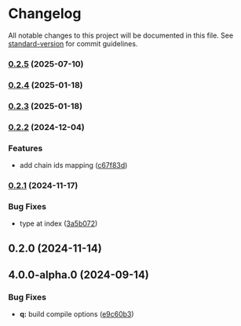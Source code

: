 # Changelog

All notable changes to this project will be documented in this file. See [standard-version](https://github.com/conventional-changelog/standard-version) for commit guidelines.

### [0.2.5](https://github.com/mguleryuz/geckoterm/compare/v0.2.4...v0.2.5) (2025-07-10)

### [0.2.4](https://github.com/mguleryuz/geckoterm/compare/v0.2.3...v0.2.4) (2025-01-18)

### [0.2.3](https://github.com/mguleryuz/geckoterm/compare/v0.2.2...v0.2.3) (2025-01-18)

### [0.2.2](https://github.com/mguleryuz/geckoterm/compare/v0.2.1...v0.2.2) (2024-12-04)

### Features

- add chain ids mapping ([c67f83d](https://github.com/mguleryuz/geckoterm/commit/c67f83d85977bc9e020e16054c93d456e72b825e))

### [0.2.1](https://github.com/mguleryuz/geckoterm/compare/v0.2.0...v0.2.1) (2024-11-17)

### Bug Fixes

- type at index ([3a5b072](https://github.com/mguleryuz/geckoterm/commit/3a5b0721af996cf5b9e0903aae3c59466920c18b))

## 0.2.0 (2024-11-14)

## 4.0.0-alpha.0 (2024-09-14)

### Bug Fixes

- **q:** build compile options ([e9c60b3](https://github.com/mguleryuz/ai-crypto-trader/commit/e9c60b3f6ae45331746bba80d8f56706697b677c))
